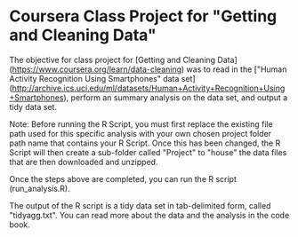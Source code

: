 # Coursera Class Project for "Getting and Cleaning Data"

The objective for class project for [Getting and Cleaning Data] (https://www.coursera.org/learn/data-cleaning) was to read in the ["Human Activity Recognition Using Smartphones" data set] (http://archive.ics.uci.edu/ml/datasets/Human+Activity+Recognition+Using+Smartphones), perform an summary analysis on the data set, and output a tidy data set.

Note: Before running the R Script, you must first replace the existing file path used for this specific analysis with your own chosen project folder path name that contains your R Script.  Once this has been changed, the R Script will then create a sub-folder called "Project" to "house" the data files that are then downloaded and unzipped.

Once the steps above are completed, you can run the R script (run_analysis.R).

The output of the R script is a tidy data set in tab-delimited form, called "tidyagg.txt".
You can read more about the data and the analysis in the code book.
